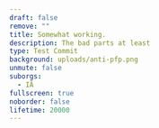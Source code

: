 ```yaml
---
draft: false
remove: ""
title: Somewhat working.
description: The bad parts at least
type: Test Commit
background: uploads/anti-pfp.png
unmute: false
suborgs:
  - IÄ
fullscreen: true
noborder: false
lifetime: 20000
---
```

